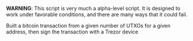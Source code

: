 **WARNING**: This script is very much a alpha-level script. It is designed to work
under favorable conditions, and there are many ways that it could fail. 

Built a bitcoin transaction from a given number of UTXOs for a given address,
then sign the transaction with a Trezor device

